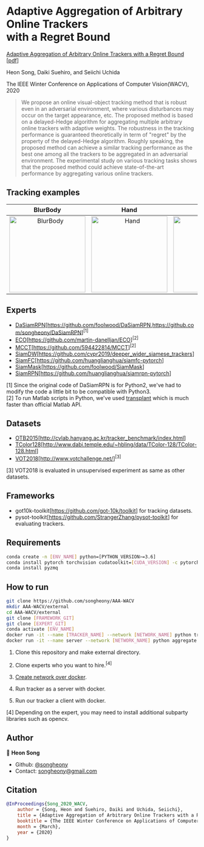 # Adaptive Aggregation of Arbitrary Online Trackers <br/> with a Regret Bound

[Adaptive Aggregation of Arbitrary Online Trackers with a Regret Bound](http://openaccess.thecvf.com/content_WACV_2020/html/Song_Adaptive_Aggregation_of_Arbitrary_Online_Trackers_with_a_Regret_Bound_WACV_2020_paper.html) [[pdf](http://openaccess.thecvf.com/content_WACV_2020/papers/Song_Adaptive_Aggregation_of_Arbitrary_Online_Trackers_with_a_Regret_Bound_WACV_2020_paper.pdf)]

Heon Song, Daiki Suehiro, and Seiichi Uchida

The IEEE Winter Conference on Applications of Computer Vision(WACV), 2020

> We propose an online visual-object tracking method that is robust even in an adversarial environment, where various disturbances may occur on the target appearance, etc. The proposed method is based on a delayed-Hedge algorithm for aggregating multiple arbitrary online trackers with adaptive weights. The robustness in the tracking performance is guaranteed theoretically in term of "regret" by the property of the delayed-Hedge algorithm. Roughly speaking, the proposed method can achieve a similar tracking performance as the best one among all the trackers to be aggregated in an adversarial environment. The experimental study on various tracking tasks shows that the proposed method could achieve state-of-the-art performance by aggregating various online trackers. 

## Tracking examples
| BlurBody | Hand | car1 | motocross1 | leaves |
:-------------------------:|:-------------------------:|:-------------------------:|:-------------------------:|:-------------------------:
<a href="https://drive.google.com/uc?export=view&id=1LJ4VQ2CPvTeIwSj3sSqolWxYedEdv2VF"><img border="0" alt="BlurBody" src="https://drive.google.com/uc?export=view&id=1NC2oDGns_zYvJ0jL3yqVolMGedj0LCP8" width="200" height="200"></a> | <a href="https://drive.google.com/uc?export=view&id=1ZJHY52iJwABgZ-GJxEBQmqGcD-URQisH"><img border="0" alt="Hand" src="https://drive.google.com/uc?export=view&id=1j3uoCJd8H95nIMZHVzwA_7U4YcTM-EXY" width="200" height="200"></a>  | <a href="https://drive.google.com/uc?export=view&id=1Z8STxs-WzXG9RwNBui74dM4CERzc2_xN"><img border="0" alt="car1" src="https://drive.google.com/uc?export=view&id=1PAS4AwjqcOnsdTHP-mSdQVbK-FkgURxK" width="200" height="200"></a>  | <a href="https://drive.google.com/uc?export=view&id=1n-4pKK4c-0fn_JX-kUEUKz5J9vs2rsid"><img border="0" alt="motocross1" src="https://drive.google.com/uc?export=view&id=1TGemjJJ-SiUXtdzqLqmwVakNWBU-RggM" width="200" height="200"></a>  | <a href="https://drive.google.com/uc?export=view&id=1AvlAUv4JdllBgr7BYlAUTSDEQ6B6bnIm"><img border="0" alt="leaves" src="https://drive.google.com/uc?export=view&id=11DFpa4vOjzzFA73qvJ1lYHCZVatcnWAb" width="200" height="200"></a>

## Experts

* [DaSiamRPN](https://arxiv.org/abs/1808.06048)[<https://github.com/foolwood/DaSiamRPN>,<https://github.com/songheony/DaSiamRPN>]<sup>[1]</sup>
* [ECO](https://arxiv.org/abs/1611.09224)[<https://github.com/martin-danelljan/ECO>]<sup>[2]</sup>
* [MCCT](http://openaccess.thecvf.com/content_cvpr_2018/papers/Wang_Multi-Cue_Correlation_Filters_CVPR_2018_paper.pdf)[<https://github.com/594422814/MCCT>]<sup>[2]</sup>
* [SiamDW](https://arxiv.org/abs/1901.01660)[<https://github.com/cvpr2019/deeper_wider_siamese_trackers>]
* [SiamFC](https://arxiv.org/abs/1606.09549)[<https://github.com/huanglianghua/siamfc-pytorch>]
* [SiamMask](https://arxiv.org/abs/1812.05050)[<https://github.com/foolwood/SiamMask>]
* [SiamRPN](http://openaccess.thecvf.com/content_cvpr_2018/papers/Li_High_Performance_Visual_CVPR_2018_paper.pdf)[<https://github.com/huanglianghua/siamrpn-pytorch>]

[1] Since the original code of DaSiamRPN is for Python2, we've had to modify the code a little bit to be compatible with Python3.  
[2] To run Matlab scripts in Python, we've used [transplant](https://github.com/bastibe/transplant) which is much faster than official Matlab API.

## Datasets

* [OTB2015](https://ieeexplore.ieee.org/document/7001050)[<http://cvlab.hanyang.ac.kr/tracker_benchmark/index.html>]
* [TColor128](https://ieeexplore.ieee.org/document/7277070)[<http://www.dabi.temple.edu/~hbling/data/TColor-128/TColor-128.html>]
* [VOT2018](https://link.springer.com/chapter/10.1007/978-3-030-11009-3_1)[<http://www.votchallenge.net/>]<sup>[3]</sup>

[3] VOT2018 is evaluated in unsupervised experiment as same as other datasets.

## Frameworks

* got10k-toolkit[<https://github.com/got-10k/toolkit>] for tracking datasets.
* pysot-toolkit[<https://github.com/StrangerZhang/pysot-toolkit>] for evaluating trackers.

## Requirements

```sh
conda create -n [ENV_NAME] python=[PYTHON_VERSION>=3.6]
conda install pytorch torchvision cudatoolkit=[CUDA_VERSION] -c pytorch
conda install pyzmq
```

## How to run

```sh
git clone https://github.com/songheony/AAA-WACV
mkdir AAA-WACV/external
cd AAA-WACV/external
git clone [FRAMEWORK_GIT]
git clone [EXPERT_GIT]
conda activate [ENV_NAME]
docker run -it --name [TRACKER_NAME] --network [NETWORK_NAME] python tracker.py -e [TRACKER_NAME]
docker run -it --name server --network [NETWORK_NAME] python aggregate.py -t [TRACKERS_NAME] -d [DATASETS_NAME]
```

1. Clone this repository and make external directory.

2. Clone experts who you want to hire.<sup>[4]</sup>

3. [Create network over docker](https://docs.docker.com/network/network-tutorial-overlay/).

4. Run tracker as a server with docker.

5. Run our tracker a client with docker.

[4] Depending on the expert, you may need to install additional subparty libraries such as opencv.

## Author

👤 **Heon Song**

* Github: [@songheony](https://github.com/songheony)
* Contact: songheony@gmail.com

## Citation

```bib
@InProceedings{Song_2020_WACV,
    author = {Song, Heon and Suehiro, Daiki and Uchida, Seiichi},
    title = {Adaptive Aggregation of Arbitrary Online Trackers with a Regret Bound},
    booktitle = {The IEEE Winter Conference on Applications of Computer Vision (WACV)},
    month = {March},
    year = {2020}
}
```
